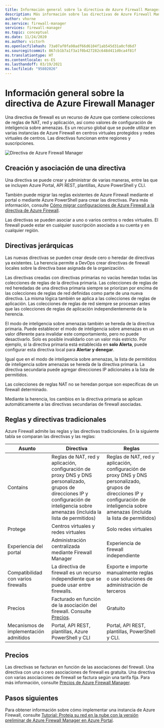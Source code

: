 ```yaml
---
title: Información general sobre la directiva de Azure Firewall Manager
description: Más información sobre las directivas de Azure Firewall Manager
author: vhorne
ms.service: firewall-manager
services: firewall-manager
ms.topic: conceptual
ms.date: 11/24/2020
ms.author: victorh
ms.openlocfilehash: 73a07af0fa98adf66d6104f1ab545d31a0cfd6d7
ms.sourcegitcommit: 867cb1b7a1f3a1f0b427282c648d411d0ca4f81f
ms.translationtype: HT
ms.contentlocale: es-ES
ms.lasthandoff: 03/19/2021
ms.locfileid: "95802026"
---
```

# <a name="azure-firewall-manager-policy-overview"></a>Información general sobre la directiva de Azure Firewall Manager

Una directiva de firewall es un recurso de Azure que contiene colecciones de reglas de NAT, red y aplicación, así como valores de configuración de inteligencia sobre amenazas. Es un recurso global que se puede utilizar en varias instancias de Azure Firewall en centros virtuales protegidos y redes virtuales de centros. Las directivas funcionan entre regiones y suscripciones.

![Directiva de Azure Firewall Manager](media/policy-overview/policy-overview.png)

## <a name="policy-creation-and-association"></a>Creación y asociación de una directiva

Una directiva se puede crear y administrar de varias maneras, entre las que se incluyen Azure Portal, API REST, plantillas, Azure PowerShell y CLI.

También puede migrar las reglas existentes de Azure Firewall mediante el portal o mediante Azure PowerShell para crear las directivas. Para más información, consulte [Cómo migrar configuraciones de Azure Firewall a la directiva de Azure Firewall](migrate-to-policy.md). 

Las directivas se pueden asociar a uno o varios centros o redes virtuales. El firewall puede estar en cualquier suscripción asociada a su cuenta y en cualquier región.

## <a name="hierarchical-policies"></a>Directivas jerárquicas

Las nuevas directivas se pueden crear desde cero o heredar de directivas ya existentes. La herencia permite a DevOps crear directivas de firewall locales sobre la directiva base asignada de la organización.

Las directivas creadas con directivas primarias no vacías heredan todas las colecciones de reglas de la directiva primaria. Las colecciones de reglas de red heredadas de una directiva primaria siempre se priorizan por encima de las colecciones de reglas de red definidas como parte de una nueva directiva. La misma lógica también se aplica a las colecciones de reglas de aplicación. Las colecciones de reglas de red siempre se procesan antes que las colecciones de reglas de aplicación independientemente de la herencia.

El modo de inteligencia sobre amenazas también se hereda de la directiva primaria. Puede establecer el modo de inteligencia sobre amenazas en un valor diferente para invalidar este comportamiento, pero no puede desactivarlo. Solo es posible invalidarlo con un valor más estricto. Por ejemplo, si la directiva primaria está establecida en **solo Alerta**, puede configurar esta directiva local para **Alertar y denegar**.

Igual que en el modo de inteligencia sobre amenazas, la lista de permitidos de inteligencia sobre amenazas se hereda de la directiva primaria. La directiva secundaria puede agregar direcciones IP adicionales a la lista de permitidos.

Las colecciones de reglas NAT no se heredan porque son específicas de un firewall determinado.

Mediante la herencia, los cambios en la directiva primaria se aplican automáticamente a las directivas secundarias de firewall asociadas.

## <a name="traditional-rules-and-policies"></a>Reglas y directivas tradicionales

Azure Firewall admite las reglas y las directivas tradicionales. En la siguiente tabla se comparan las directivas y las reglas:


| Asunto | Directiva  | Reglas |
| ------- | ------- | ----- |
|Contains     |Reglas de NAT, red y aplicación, configuración de proxy DNS y DNS personalizado, grupos de direcciones IP y configuración de inteligencia sobre amenazas (incluida la lista de permitidos)|Reglas de NAT, red y aplicación, configuración de proxy DNS y DNS personalizado, grupos de direcciones IP y configuración de inteligencia sobre amenazas (incluida la lista de permitidos)|
|Protege     |Centros virtuales y redes virtuales|Solo redes virtuales|
|Experiencia del portal     |Administración centralizada mediante Firewall Manager|Experiencia de firewall independiente|
|Compatibilidad con varios firewalls     |La directiva de firewall es un recurso independiente que se puede usar entre firewalls.|Exporte e importe manualmente reglas o use soluciones de administración de terceros |
|Precios     |Facturado en función de la asociación del firewall. Consulte [Precios](#pricing).|Gratuito|
|Mecanismos de implementación admitidos     |Portal, API REST, plantillas, Azure PowerShell y CLI|Portal, API REST, plantillas, PowerShell y CLI. |

## <a name="pricing"></a>Precios

Las directivas se facturan en función de las asociaciones del firewall. Una directiva con una o cero asociaciones de firewall es gratuita. Una directiva con varias asociaciones de firewall se factura según una tarifa fija. Para más información, consulte [Precios de Azure Firewall Manager](https://azure.microsoft.com/pricing/details/firewall-manager/).

## <a name="next-steps"></a>Pasos siguientes

Para obtener información sobre cómo implementar una instancia de Azure Firewall, consulte [Tutorial: Proteja su red en la nube con la versión preliminar de Azure Firewall Manager en Azure Portal](secure-cloud-network.md).
